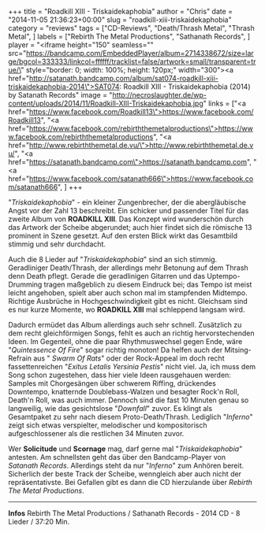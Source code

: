 +++
title = "Roadkill XIII - Triskaidekaphobia"
author = "Chris"
date = "2014-11-05 21:36:23+00:00"
slug = "roadkill-xiii-triskaidekaphobia"
category = "reviews"
tags = ["CD-Reviews", "Death/Thrash Metal", "Thrash Metal", ]
labels = ["Rebirth The Metal Productions", "Sathanath Records", ]
player = "<iframe height=\"150\" seamless=\"\" src=\"https://bandcamp.com/EmbeddedPlayer/album=2714338672/size=large/bgcol=333333/linkcol=ffffff/tracklist=false/artwork=small/transparent=true/\" style=\"border: 0; width: 100%; height: 120px;\" width=\"300\"><a href=\"http://satanath.bandcamp.com/album/sat074-roadkill-xiii-triskaidekaphobia-2014\">SAT074: Roadkill XIII ‎- Triskaidekaphobia (2014) by Satanath Records</a></iframe>"
image = "http://necroslaughter.de/wp-content/uploads/2014/11/Roadkill-XIII-Triskaidekaphobia.jpg"
links = ["<a href=\"https://www.facebook.com/Roadkill13\">https://www.facebook.com/Roadkill13</a>", "<a href=\"https://www.facebook.com/rebirththemetalproductions\">https://www.facebook.com/rebirththemetalproductions</a>", "<a href=\"http://www.rebirththemetal.de.vu/\">http://www.rebirththemetal.de.vu/</a>", "<a href=\"https://satanath.bandcamp.com\">https://satanath.bandcamp.com</a>", "<a href=\"https://www.facebook.com/satanath666\">https://www.facebook.com/satanath666</a>", ]
+++



"_Triskaidekaphobia_" - ein kleiner Zungenbrecher, der die abergläubische Angst vor der Zahl 13 beschreibt. Ein schicker und passender Titel für das zweite Album von **ROADKILL XIII**. Das Konzept wird wunderschön durch das Artwork der Scheibe abgerundet; auch hier findet sich die römische 13 prominent in Szene gesetzt. Auf den ersten Blick wirkt das Gesamtbild stimmig und sehr durchdacht.

Auch die 8 Lieder auf "_Triskaidekaphobia_" sind an sich stimmig. Geradliniger Death/Thrash, der allerdings mehr Betonung auf dem Thrash denn Death pflegt. Gerade die geradlinigen Gitarren und das Uptempo-Drumming tragen maßgeblich zu diesem Eindruck bei; das Tempo ist meist leicht angehoben, spielt aber auch schon mal im stampfenden Midtempo. Richtige Ausbrüche in Hochgeschwindigkeit gibt es nicht. Gleichsam sind es nur kurze Momente, wo **ROADKILL XIII** mal schleppend langsam wird.

Dadurch ermüdet das Album allerdings auch sehr schnell. Zusätzlich zu dem recht gleichförmigen Songs, fehlt es auch an richtig hervorstechenden Ideen. Im Gegenteil, ohne die paar Rhythmuswechsel gegen Ende, wäre "_Quintessence Of Fire_" sogar richtig monoton! Da helfen auch der Mitsing-Refrain aus " _Swarm Of Rats_" oder der Rock-Appeal im doch recht fassettenreichen "_Exitus Letalis Yersinia Pestis_" nicht viel. Ja, ich muss dem Song schon zugestehen, dass hier viele Ideen rausgehauen werden: Samples mit Chorgesängen über schwerem Riffing, drückendes Downtempo, knatternde Doublebass-Walzen und besagter Rock'n Roll, Death'n Roll, was auch immer. Dennoch sind die fast 10 Minuten genau so langweilig, wie das gesichtslose "_Downfall_" zuvor. Es klingt als Gesamtpaket zu sehr nach diesem Proto-Death/Thrash. Lediglich "_Inferno_" zeigt sich etwas verspielter, melodischer und kompositorisch aufgeschlossener als die restlichen 34 Minuten zuvor.

Wer **Solicitude** und **Scornage** mag, darf gerne mal "_Triskaidekaphobia_" antesten. Am schnellsten geht das über den Bandcamp-Player von _Satanath Records_. Allerdings steht da nur "_Inferno_" zum Anhören bereit. Sicherlich der beste Track der Scheibe, wenngleich aber auch nicht der repräsentativste. Bei Gefallen gibt es dann die CD hierzulande über _Rebirth The Metal Productions_.





---
**Infos**
Rebirth The Metal Productions / Sathanath Records - 2014
CD - 8 Lieder / 37:20 Min.
